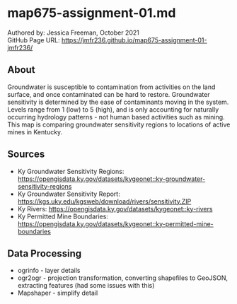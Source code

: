 # map675-assignment-01.md
Authored by: Jessica Freeman, October 2021<br>
GitHub Page URL: https://jmfr236.github.io/map675-assignment-01-jmfr236/

## About
Groundwater is susceptible to contamination from activities on the land surface, and once contaminated can be hard to restore. Groundwater
sensitivity is determined by the ease of contaminants moving in the system. Levels range from 1 (low) to 5 (high), and is only accounting for naturally occurring hydrology patterns - not human based activities such as mining. This map is comparing groundwater sensitivity regions to locations of active mines in Kentucky. 
## Sources
- Ky Groundwater Sensitivity Regions: https://opengisdata.ky.gov/datasets/kygeonet::ky-groundwater-sensitivity-regions
- Ky Groundwater Sensitivity Report: https://kgs.uky.edu/kgsweb/download/rivers/sensitivity.ZIP
- Ky Rivers: https://opengisdata.ky.gov/datasets/kygeonet::ky-rivers
- Ky Permitted Mine Boundaries: https://opengisdata.ky.gov/datasets/kygeonet::ky-permitted-mine-boundaries
## Data Processing
- ogrinfo - layer details
- ogr2ogr - projection transformation, converting shapefiles to GeoJSON, extracting features (had some issues with this)
- Mapshaper - simplify detail


